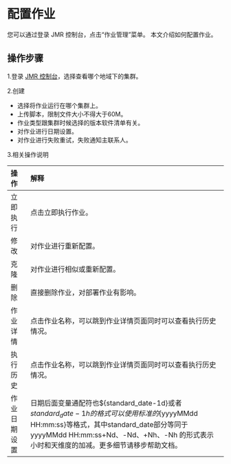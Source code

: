 # 配置作业

您可以通过登录 JMR 控制台，点击“作业管理”菜单。
本文介绍如何配置作业。

## 操作步骤

1.登录 [JMR 控制台](https://xdata.jdcloud.com/rmgr/resources/res-manage/custom-resources.html#/)，选择查看哪个地域下的集群。

2.创建

 - 选择将作业运行在哪个集群上。
 - 上传脚本，限制文件大小不得大于60M。
 - 作业类型跟集群时候选择的版本软件清单有关。
 - 对作业进行日期设置。
 - 对作业进行失败重试，失败通知主联系人。
 
3.相关操作说明
 
 | 操作 | 解释 |
| :- | :- |
| 立即执行 | 点击立即执行作业。|
| 修改 | 对作业进行重新配置。 |
| 克隆 | 对作业进行相似或重新配置。|
| 删除 | 直接删除作业，对部署作业有影响。 |
| 作业详情 | 点击作业名称，可以跳到作业详情页面同时可以查看执行历史情况。|
| 执行历史 | 点击作业名称，可以跳到作业详情页面同时可以查看执行历史情况。|
| 作业日期设置  | 日期后面变量通配符也${standard_date-1d}或者 ${standard_date-1h} 的格式可以使用标准的${yyyyMMdd HH:mm:ss}等格式，其中standard_date部分等同于yyyyMMdd HH:mm:ss+Nd、-Nd、+Nh、-Nh 的形式表示小时和天维度的加减。更多细节请移步帮助文档。 |   


